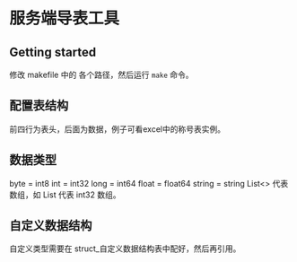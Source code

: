 # 服务端导表工具

## Getting started

修改 makefile 中的 各个路径，然后运行 `make` 命令。

## 配置表结构
前四行为表头，后面为数据，例子可看excel中的称号表实例。

## 数据类型

byte = int8
int = int32
long = int64
float = float64
string = string
List<> 代表数组，如  List<int> 代表 int32 数组。

## 自定义数据结构
自定义类型需要在 struct_自定义数据结构表中配好，然后再引用。